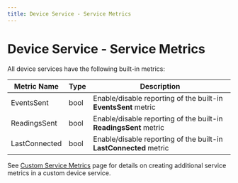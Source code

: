 ```yaml
---
title: Device Service - Service Metrics
---
```


# Device Service - Service Metrics

All device services have the following built-in metrics:

| Metric Name                   | Type      | Description                                                  |
| ----------------------------- | --------- | ------------------------------------------------------------ |
| EventsSent                    | bool      | Enable/disable reporting of the built-in **EventsSent** metric |
| ReadingsSent                  | bool      | Enable/disable reporting of the built-in **ReadingsSent** metric |
| LastConnected                 | bool      | Enable/disable reporting of the built-in **LastConnected** metric|

See [Custom Service Metrics](../sdk/details/CustomServiceMetrics.md) page for details on creating additional service metrics in a custom device service.
